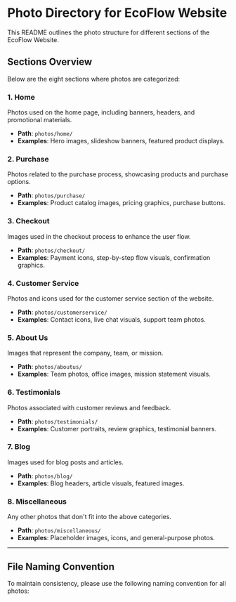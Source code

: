 # Photo Directory for EcoFlow Website

This README outlines the photo structure for different sections of the EcoFlow Website.

## Sections Overview

Below are the eight sections where photos are categorized:

### 1. Home
Photos used on the home page, including banners, headers, and promotional materials.

- **Path**: `photos/home/`
- **Examples**: Hero images, slideshow banners, featured product displays.

### 2. Purchase
Photos related to the purchase process, showcasing products and purchase options.

- **Path**: `photos/purchase/`
- **Examples**: Product catalog images, pricing graphics, purchase buttons.

### 3. Checkout
Images used in the checkout process to enhance the user flow.

- **Path**: `photos/checkout/`
- **Examples**: Payment icons, step-by-step flow visuals, confirmation graphics.

### 4. Customer Service
Photos and icons used for the customer service section of the website.

- **Path**: `photos/customerservice/`
- **Examples**: Contact icons, live chat visuals, support team photos.

### 5. About Us
Images that represent the company, team, or mission.

- **Path**: `photos/aboutus/`
- **Examples**: Team photos, office images, mission statement visuals.

### 6. Testimonials
Photos associated with customer reviews and feedback.

- **Path**: `photos/testimonials/`
- **Examples**: Customer portraits, review graphics, testimonial banners.

### 7. Blog
Images used for blog posts and articles.

- **Path**: `photos/blog/`
- **Examples**: Blog headers, article visuals, featured images.

### 8. Miscellaneous
Any other photos that don't fit into the above categories.

- **Path**: `photos/miscellaneous/`
- **Examples**: Placeholder images, icons, and general-purpose photos.

---

## File Naming Convention

To maintain consistency, please use the following naming convention for all photos:

